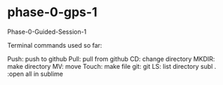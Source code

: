 # phase-0-gps-1
Phase-0-Guided-Session-1

Terminal commands used so far:

Push: push to github
Pull: pull from github
CD: change directory
MKDIR: make directory
MV: move
Touch: make file
git: git
LS: list directory
subl . :open all in sublime